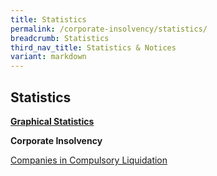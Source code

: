 ```yaml
---
title: Statistics
permalink: /corporate-insolvency/statistics/
breadcrumb: Statistics
third_nav_title: Statistics & Notices
variant: markdown
---
```

Statistics
---

<u><b>Graphical Statistics</b></u>

**Corporate Insolvency**

[Companies in Compulsory Liquidation](/files/companiesliquidationnov2023.pdf)